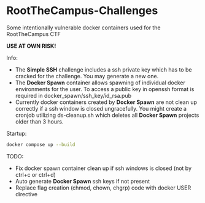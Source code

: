 # RootTheCampus-Challenges
Some intentionally vulnerable docker containers used for the RootTheCampus CTF

**USE AT OWN RISK!**

Info: 
* The **Simple SSH** challenge includes a ssh private key which has to be cracked for the challenge. You may generate a new one. 
* The **Docker Spawn** container allows spawning of individual docker environments for the user. To access a public key in openssh format is required in docker_spawn/ssh_key/id_rsa.pub
* Currently docker containers created by **Docker Spawn** are not clean up correctly if a ssh window is closed ungracefully. You might create a cronjob utilizing ds-cleanup.sh which deletes all **Docker Spawn** projects older than 3 hours.

Startup:
```sh
docker compose up --build
```

TODO:
* Fix docker spawn container clean up if ssh windows is closed (not by ctrl+c or ctrl+d)
* Auto generate **Docker Spawn** ssh keys if not present
* Replace flag creation (chmod, chown, chgrp) code with docker USER directive
